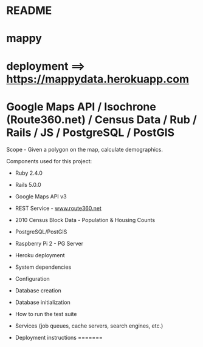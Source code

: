 # README

# mappy

# deployment ==> https://mappydata.herokuapp.com

# Google Maps API / Isochrone (Route360.net) / Census Data / Rub / Rails / JS / PostgreSQL / PostGIS

Scope - Given a polygon on the map, calculate demographics.


Components used for this project:

* Ruby 2.4.0
* Rails 5.0.0
* Google Maps API v3
* REST Service - www.route360.net
* 2010 Census Block Data - Population & Housing Counts
* PostgreSQL/PostGIS
* Raspberry Pi 2 - PG Server
* Heroku deployment

* System dependencies
* Configuration
* Database creation
* Database initialization
* How to run the test suite
* Services (job queues, cache servers, search engines, etc.)
* Deployment instructions
=======
